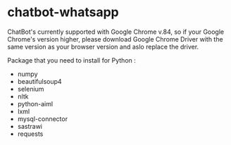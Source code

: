 # chatbot-whatsapp
ChatBot's currently supported with Google Chrome v.84, so if your Google Chrome's version higher, please download Google Chrome Driver with the same version as your browser version and aslo replace the driver.

Package that you need to install for Python : 
- numpy
- beautifulsoup4
- selenium
- nltk
- python-aiml
- lxml
- mysql-connector
- sastrawi
- requests
